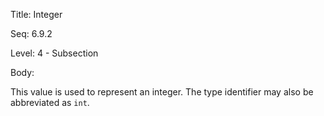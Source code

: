 Title:  Integer

Seq:    6.9.2

Level:  4 - Subsection

Body: 

This value is used to represent an integer. The type identifier may also be abbreviated  as `int`. 
